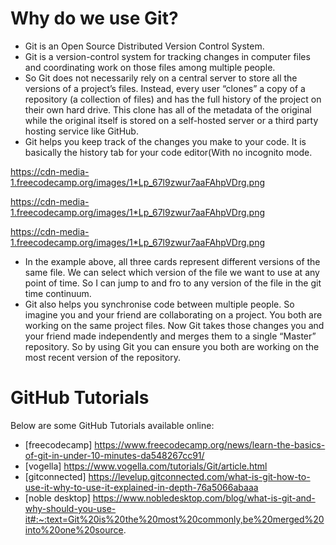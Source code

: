# Why do we use Git? 
* Git is an Open Source Distributed Version Control System.
* Git is a version-control system for tracking changes in computer files and coordinating work on those files among multiple people.
* So Git does not necessarily rely on a central server to store all the versions of a project’s files. Instead, every user “clones” a copy of a repository (a collection of files) and has the full history of the project on their own hard drive. This clone has all of the metadata of the original while the original itself is stored on a self-hosted server or a third party hosting service like GitHub.
* Git helps you keep track of the changes you make to your code. It is basically the history tab for your code editor(With no incognito mode.

https://cdn-media-1.freecodecamp.org/images/1*Lp_67l9zwur7aaFAhpVDrg.png

https://cdn-media-1.freecodecamp.org/images/1*Lp_67l9zwur7aaFAhpVDrg.png

https://cdn-media-1.freecodecamp.org/images/1*Lp_67l9zwur7aaFAhpVDrg.png
* In the example above, all three cards represent different versions of the same file. We can select which version of the file we want to use at any point of time. So I can jump to and fro to any version of the file in the git time continuum. 
* Git also helps you synchronise code between multiple people. So imagine you and your friend are collaborating on a project. You both are working on the same project files. Now Git takes those changes you and your friend made independently and merges them to a single “Master” repository. So by using Git you can ensure you both are working on the most recent version of the repository. 

# GitHub Tutorials
Below are some GitHub Tutorials available online: 
* [freecodecamp] https://www.freecodecamp.org/news/learn-the-basics-of-git-in-under-10-minutes-da548267cc91/
* [vogella] https://www.vogella.com/tutorials/Git/article.html
* [gitconnected] https://levelup.gitconnected.com/what-is-git-how-to-use-it-why-to-use-it-explained-in-depth-76a5066abaaa
* [noble desktop] https://www.nobledesktop.com/blog/what-is-git-and-why-should-you-use-it#:~:text=Git%20is%20the%20most%20commonly,be%20merged%20into%20one%20source.
